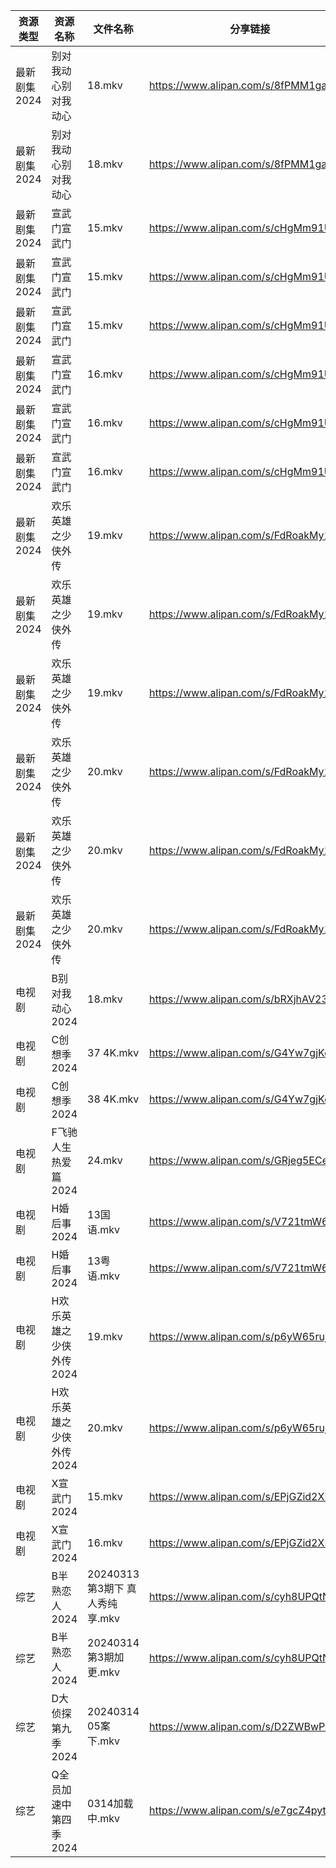 | 资源类型     | 资源名称           | 文件名称                   | 分享链接                                 | 更新时间                |
| -------- | -------------- | ---------------------- | ------------------------------------ | ------------------- |
| 最新剧集2024 | 别对我动心别对我动心     | 18.mkv                 | https://www.alipan.com/s/8fPMM1gaBBK | 2024-03-14 14:06:32 |
| 最新剧集2024 | 别对我动心别对我动心     | 18.mkv                 | https://www.alipan.com/s/8fPMM1gaBBK | 2024-03-14 14:06:49 |
| 最新剧集2024 | 宣武门宣武门         | 15.mkv                 | https://www.alipan.com/s/cHgMm91UCwf | 2024-03-14 00:06:15 |
| 最新剧集2024 | 宣武门宣武门         | 15.mkv                 | https://www.alipan.com/s/cHgMm91UCwf | 2024-03-14 00:06:25 |
| 最新剧集2024 | 宣武门宣武门         | 15.mkv                 | https://www.alipan.com/s/cHgMm91UCwf | 2024-03-14 00:06:40 |
| 最新剧集2024 | 宣武门宣武门         | 16.mkv                 | https://www.alipan.com/s/cHgMm91UCwf | 2024-03-14 00:06:15 |
| 最新剧集2024 | 宣武门宣武门         | 16.mkv                 | https://www.alipan.com/s/cHgMm91UCwf | 2024-03-14 00:06:24 |
| 最新剧集2024 | 宣武门宣武门         | 16.mkv                 | https://www.alipan.com/s/cHgMm91UCwf | 2024-03-14 00:06:40 |
| 最新剧集2024 | 欢乐英雄之少侠外传      | 19.mkv                 | https://www.alipan.com/s/FdRoakMy1NJ | 2024-03-14 14:06:27 |
| 最新剧集2024 | 欢乐英雄之少侠外传      | 19.mkv                 | https://www.alipan.com/s/FdRoakMy1NJ | 2024-03-14 14:06:37 |
| 最新剧集2024 | 欢乐英雄之少侠外传      | 19.mkv                 | https://www.alipan.com/s/FdRoakMy1NJ | 2024-03-14 14:06:54 |
| 最新剧集2024 | 欢乐英雄之少侠外传      | 20.mkv                 | https://www.alipan.com/s/FdRoakMy1NJ | 2024-03-14 14:06:26 |
| 最新剧集2024 | 欢乐英雄之少侠外传      | 20.mkv                 | https://www.alipan.com/s/FdRoakMy1NJ | 2024-03-14 14:06:36 |
| 最新剧集2024 | 欢乐英雄之少侠外传      | 20.mkv                 | https://www.alipan.com/s/FdRoakMy1NJ | 2024-03-14 14:06:53 |
| 电视剧      | B别对我动心2024     | 18.mkv                 | https://www.alipan.com/s/bRXjhAV23Jh | 2024-03-14 14:05:05 |
| 电视剧      | C创想季2024       | 37 4K.mkv              | https://www.alipan.com/s/G4Yw7gjKeyR | 2024-03-14 00:05:08 |
| 电视剧      | C创想季2024       | 38 4K.mkv              | https://www.alipan.com/s/G4Yw7gjKeyR | 2024-03-14 00:05:08 |
| 电视剧      | F飞驰人生热爱篇2024   | 24.mkv                 | https://www.alipan.com/s/GRjeg5ECeea | 2024-03-14 14:05:19 |
| 电视剧      | H婚后事2024       | 13国语.mkv               | https://www.alipan.com/s/V721tmW61zo | 2024-03-14 00:05:20 |
| 电视剧      | H婚后事2024       | 13粤语.mkv               | https://www.alipan.com/s/V721tmW61zo | 2024-03-14 00:05:20 |
| 电视剧      | H欢乐英雄之少侠外传2024 | 19.mkv                 | https://www.alipan.com/s/p6yW65rujUt | 2024-03-14 14:05:26 |
| 电视剧      | H欢乐英雄之少侠外传2024 | 20.mkv                 | https://www.alipan.com/s/p6yW65rujUt | 2024-03-14 14:05:25 |
| 电视剧      | X宣武门2024       | 15.mkv                 | https://www.alipan.com/s/EPjGZid2XD5 | 2024-03-14 00:05:45 |
| 电视剧      | X宣武门2024       | 16.mkv                 | https://www.alipan.com/s/EPjGZid2XD5 | 2024-03-14 00:05:44 |
| 综艺       | B半熟恋人2024      | 20240313第3期下 真人秀纯享.mkv | https://www.alipan.com/s/cyh8UPQtN4p | 2024-03-14 14:44:08 |
| 综艺       | B半熟恋人2024      | 20240314第3期加更.mkv      | https://www.alipan.com/s/cyh8UPQtN4p | 2024-03-14 14:44:08 |
| 综艺       | D大侦探第九季2024    | 20240314 05案下.mkv      | https://www.alipan.com/s/D2ZWBwPxiYi | 2024-03-14 14:44:18 |
| 综艺       | Q全员加速中第四季2024  | 0314加载中.mkv            | https://www.alipan.com/s/e7gcZ4pytd9 | 2024-03-14 14:44:41 |
